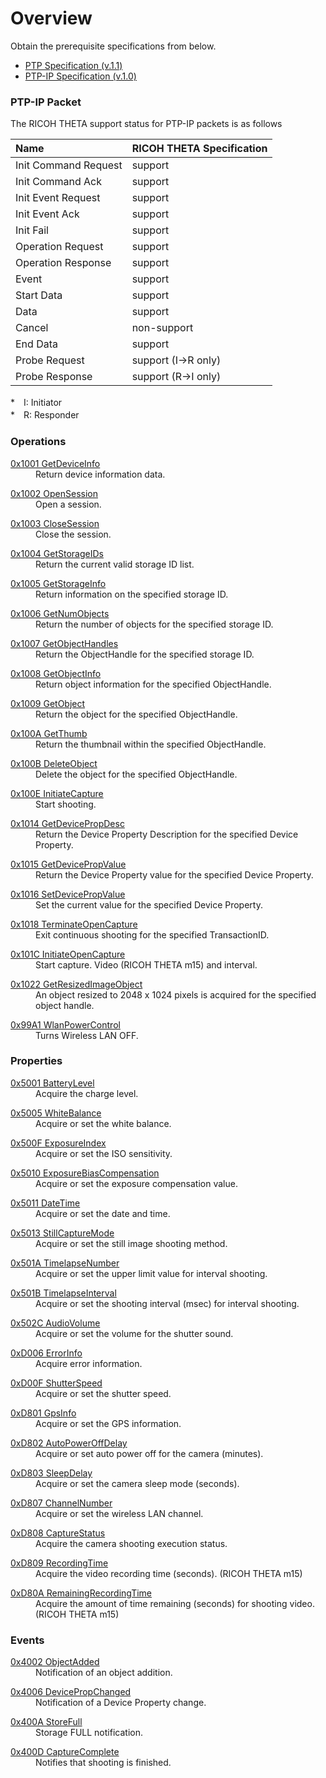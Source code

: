# Overview

Obtain the prerequisite specifications from below.

- [PTP Specification (v.1.1)](https://www.iso.org/iso/home/store/catalogue_ics/catalogue_detail_ics.htm?csnumber=45344)
- [PTP-IP Specification (v.1.0)](https://www.cipa.jp/ptp-ip/contents_e/01guide_e.html)

### PTP-IP Packet

The RICOH THETA support status for PTP-IP packets is as follows

| Name | RICOH THETA Specification |
|:--|:--|
| Init Command Request | support |
| Init Command Ack | support |
| Init Event Request | support |
| Init Event Ack | support |
| Init Fail | support |
| Operation Request | support |
| Operation Response | support |
| Event | support |
| Start Data | support |
| Data | support |
| Cancel | non-support |
| End Data | support |
| Probe Request | support (I→R only) |
| Probe Response | support (R→I only) |

\*　I: Initiator  
\*　R: Responder

### Operations

<dl>
  <dt><a href="operation/get_device_info.md">0x1001 GetDeviceInfo</a></dt>
  <dd>Return device information data.</dd>
</dl>
<dl>
  <dt><a href="operation/open_session.md">0x1002 OpenSession</a></dt>
  <dd>Open a session.</dd>
</dl>
<dl>
  <dt><a href="operation/close_session.md">0x1003 CloseSession</a></dt>
  <dd>Close the session.</dd>
</dl>
<dl>
  <dt><a href="operation/get_storageids.md">0x1004 GetStorageIDs</a></dt>
  <dd>Return the current valid storage ID list.</dd>
</dl>
<dl>
  <dt><a href="operation/get_storage_info.md">0x1005 GetStorageInfo</a></dt>
  <dd>Return information on the specified storage ID.</dd>
</dl>
<dl>
  <dt><a href="operation/get_num_objects.md">0x1006 GetNumObjects</a></dt>
  <dd>Return the number of objects for the specified storage ID.</dd>
</dl>
<dl>
  <dt><a href="operation/get_object_handles.md">0x1007 GetObjectHandles</a></dt>
  <dd>Return the ObjectHandle for the specified storage ID.</dd>
</dl>
<dl>
  <dt><a href="operation/get_object_info.md">0x1008 GetObjectInfo</a></dt>
  <dd>Return object information for the specified ObjectHandle.</dd>
</dl>
<dl>
  <dt><a href="operation/get_object.md">0x1009 GetObject</a></dt>
  <dd>Return the object for the specified ObjectHandle.</dd>
</dl>
<dl>
  <dt><a href="operation/get_thumb.md">0x100A GetThumb</a></dt>
  <dd>Return the thumbnail within the specified ObjectHandle.</dd>
</dl>
<dl>
  <dt><a href="operation/delete_object.md">0x100B DeleteObject</a></dt>
  <dd>Delete the object for the specified ObjectHandle.</dd>
</dl>
<dl>
  <dt><a href="operation/initiate_capture.md">0x100E InitiateCapture</a></dt>
  <dd>Start shooting.</dd>
</dl>
<dl>
  <dt><a href="operation/get_device_prop_desc.md">0x1014 GetDevicePropDesc</a></dt>
  <dd>Return the Device Property Description for the specified Device Property.</dd>
</dl>
<dl>
  <dt><a href="operation/get_device_prop_value.md">0x1015 GetDevicePropValue</a></dt>
  <dd>Return the Device Property value for the specified Device Property.</dd>
</dl>
<dl>
  <dt><a href="operation/set_device_prop_value.md">0x1016 SetDevicePropValue</a></dt>
  <dd>Set the current value for the specified Device Property.</dd>
</dl>
<dl>
  <dt><a href="operation/terminate_open_capture.md">0x1018 TerminateOpenCapture</a></dt>
  <dd>Exit continuous shooting for the specified TransactionID.</dd>
</dl>
<dl>
  <dt><a href="operation/initiate_open_capture.md">0x101C InitiateOpenCapture</a></dt>
  <dd>Start capture. Video (RICOH THETA m15) and interval.</dd>
</dl>
<dl>
  <dt><a href="operation/get_resized_image_object.md">0x1022 GetResizedImageObject</a></dt>
  <dd>An object resized to 2048 x 1024 pixels is acquired for the specified object handle.</dd>
</dl>
<dl>
  <dt><a href="operation/wlan_power_control.md">0x99A1 WlanPowerControl</a></dt>
  <dd>Turns Wireless LAN OFF.</dd>
</dl>

### Properties

<dl>
  <dt><a href="property/battery_level.md">0x5001 BatteryLevel</a></dt>
  <dd>Acquire the charge level.</dd>
</dl>
<dl>
  <dt><a href="property/white_balance.md">0x5005 WhiteBalance</a></dt>
  <dd>Acquire or set the white balance.</dd>
</dl>
<dl>
  <dt><a href="property/exposure_index.md">0x500F ExposureIndex</a></dt>
  <dd>Acquire or set the ISO sensitivity.</dd>
</dl>
<dl>
  <dt><a href="property/exposure_bias_compensation.md">0x5010 ExposureBiasCompensation</a></dt>
  <dd>Acquire or set the exposure compensation value.</dd>
</dl>
<dl>
  <dt><a href="property/date_time.md">0x5011 DateTime</a></dt>
  <dd>Acquire or set the date and time.</dd>
</dl>
<dl>
  <dt><a href="property/still_capture_mode.md">0x5013 StillCaptureMode</a></dt>
  <dd>Acquire or set the still image shooting method.</dd>
</dl>
<dl>
  <dt><a href="property/timelapse_number.md">0x501A TimelapseNumber</a></dt>
  <dd>Acquire or set the upper limit value for interval shooting.</dd>
</dl>
<dl>
  <dt><a href="property/timelapse_interval.md">0x501B TimelapseInterval</a></dt>
  <dd>Acquire or set the shooting interval (msec) for interval shooting.</dd>
</dl>
<dl>
  <dt><a href="property/audio_volume.md">0x502C AudioVolume</a></dt>
  <dd>Acquire or set the volume for the shutter sound.</dd>
</dl>
<dl>
  <dt><a href="property/error_info.md">0xD006 ErrorInfo</a></dt>
  <dd>Acquire error information.</dd>
</dl>
<dl>
  <dt><a href="property/shutter_speed.md">0xD00F ShutterSpeed</a></dt>
  <dd>Acquire or set the shutter speed.</dd>
</dl>
<dl>
  <dt><a href="property/gps_info.md">0xD801 GpsInfo</a></dt>
  <dd>Acquire or set the GPS information.</dd>
</dl>
<dl>
  <dt><a href="property/auto_power_off_delay.md">0xD802 AutoPowerOffDelay</a></dt>
  <dd>Acquire or set auto power off for the camera (minutes).</dd>
</dl>
<dl>
  <dt><a href="property/sleep_delay.md">0xD803 SleepDelay</a></dt>
  <dd>Acquire or set the camera sleep mode (seconds).</dd>
</dl>
<dl>
  <dt><a href="property/channel_number.md">0xD807 ChannelNumber </a></dt>
  <dd>Acquire or set the wireless LAN channel.</dd>
</dl>
<dl>
  <dt><a href="property/capture_status.md">0xD808 CaptureStatus</a></dt>
  <dd>Acquire the camera shooting execution status.</dd>
</dl>
<dl>
  <dt><a href="property/recording_time.md">0xD809 RecordingTime</a></dt>
  <dd>Acquire the video recording time (seconds). (RICOH THETA m15)</dd>
</dl>
<dl>
  <dt><a href="property/remaining_recording_time.md">0xD80A RemainingRecordingTime</a></dt>
  <dd>Acquire the amount of time remaining (seconds) for shooting video. (RICOH THETA m15)</dd>
</dl>

### Events

<dl>
  <dt><a href="event/object_added.md">0x4002 ObjectAdded</a></dt>
  <dd>Notification of an object addition.</dd>
</dl>
<dl>
  <dt><a href="event/device_prop_changed.md">0x4006 DevicePropChanged</a></dt>
  <dd>Notification of a Device Property change.</dd>
</dl>
<dl>
  <dt><a href="event/store_full.md">0x400A StoreFull</a></dt>
  <dd>Storage FULL notification.</dd>
</dl>
<dl>
  <dt><a href="event/capture_complete.md">0x400D CaptureComplete</a></dt>
  <dd>Notifies that shooting is finished.</dd>
</dl>
